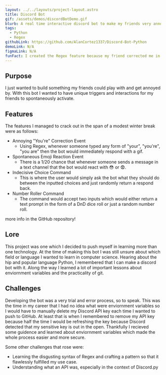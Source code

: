```yaml
---
layout: ../../layouts/project-layout.astro
title: Discord Bot
gif: /assets/demos/discordBotDemo.gif
blurb: A real time interactive discord bot to make my friends very annoyed.
tags:
  - Python
  - Regex
githubLink: https://github.com/AlanCortez1337/Discord-Bot-Python
demoLink: N/A
figmaLink: N/A
funFact: I created the Regex feature because my friend corrected me in my use of "your" once, so out of spite and being a computer scientist I decided to one-up him.
---
```


## Purpose

I just wanted to build something my friends could play with and get annoyed by. With this bot I wanted to have unique triggers and interactions for my friends to spontaneously activate.

## Features

The features I managed to crack out in the span of a modest winter break were as follows:

- Annoying "You're" Correction Event
  - Using Regex, whenever someone typed any form of "your", "you're", "you are" then the bot would immediately respond with a gif.
- Spontaneous Emoji Reaction Event
  - There is a 1/20 chance that whenever someone sends a message in a text channel that the bot would react with 😳 or 😨.
- Indecisive Choice Command
  - This is where the user would simply ask the bot what they should do between the inputted choices and just randomly return a respond back.
- Number Roller Command
  - The command would accept two inputs which would either return a text prompt in the form of a DnD dice roll or just a random number roll.

more info in the GitHub repository!

## Lore

This project was one which I decided to push myself in learning more than one technology. At the time of making this bot I was still unsure about which field or language I wanted to learn in computer science. Hearing about the hip and popular language Python, I remembered that I can make a discord bot with it. Along the way I learned a lot of important lessons about enviornment variables and the practicality of git.

## Challenges

Developing the bot was a very trial and error process, so to speak. This was the time in my career that I had no idea what were enviornment variables so I would have to manually delete my Discord API key each time I wanted to push to GitHub. At least that is when I remembered to remove my API key because half the time I would be refreshing the key because Discord detected that my sensitive key is out in the open. Thankfully I recieved some guidence and learned about enviornment variables which made the whole process easier and more secure.

Some other challenges that rose were:

- Learning the disgusting syntax of Regex and crafting a pattern so that it flawlessly fulfilled my use case.
- Understanding what an API was, especially in the context of Discord.py
